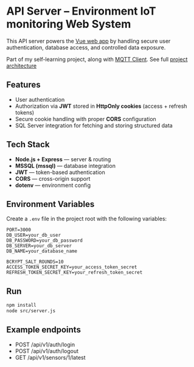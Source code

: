 # API Server – Environment IoT monitoring Web System

This API server powers the [Vue web app](https://github.com/huyle-auto/iiot-vue-web-app) by handling secure user authentication, database access, and controlled data exposure.

Part of my self-learning project, along with [MQTT Client](https://github.com/huyle-auto/iiot-micro-service-mqtt-client). See full [project architecture](https://github.com/huyle-auto/iiot-micro-service-mqtt-client/blob/7a92edc33feab2fa177edbdcb55190a52904683b/architecture.jpg)

## Features

- User authentication
- Authorization via **JWT** stored in **HttpOnly cookies** (access + refresh tokens)
- Secure cookie handling with proper **CORS** configuration
- SQL Server integration for fetching and storing structured data

## Tech Stack

- **Node.js + Express** — server & routing
- **MSSQL (mssql)** — database integration
- **JWT** — token-based authentication
- **CORS** — cross-origin support
- **dotenv** — environment config

## Environment Variables

Create a `.env` file in the project root with the following variables:

```env
PORT=3000
DB_USER=your_db_user
DB_PASSWORD=your_db_password
DB_SERVER=your_db_server
DB_NAME=your_database_name

BCRYPT_SALT_ROUNDS=10
ACCESS_TOKEN_SECRET_KEY=your_access_token_secret
REFRESH_TOKEN_SECRET_KEY=your_refresh_token_secret
```

## Run

```bash
npm install
node src/server.js
```

## Example endpoints

- POST /api/v1/auth/login
- POST /api/v1/auth/logout
- GET  /api/v1/sensors/1/latest
